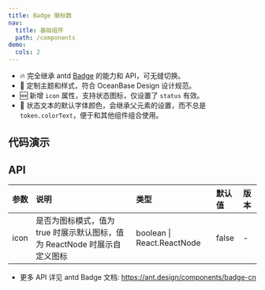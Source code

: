 ```yaml
---
title: Badge 徽标数
nav:
  title: 基础组件
  path: /components
demo:
  cols: 2
---
```


- 🔥 完全继承 antd [Badge](https://ant.design/components/badge-cn) 的能力和 API，可无缝切换。
- 💄 定制主题和样式，符合 OceanBase Design 设计规范。
- 🆕 新增 `icon` 属性，支持状态图标，仅设置了 `status` 有效。
- 📢 状态文本的默认字体颜色，会继承父元素的设置，而不总是 `token.colorText`，便于和其他组件组合使用。

## 代码演示

<!-- prettier-ignore -->
<code src="./demo/count.tsx" title="数字徽标"></code>
<code src="./demo/count-independent.tsx" title="独立使用的数字徽标" description="不包裹任何元素"></code>
<code src="./demo/dot.tsx" title="徽标点"></code>
<code src="./demo/status.tsx" title="状态点" description="用于表示状态的小圆点"></code>
<code src="./demo/status-icon.tsx" title="状态图标" description="使用图标标识状态，增强感知"></code>
<code src="./demo/status-custom-icon.tsx" title="自定义状态图标"></code>
<code src="./demo/status-inner.tsx" title="状态点和状态图标和其他组件组合使用"></code>
<code src="./demo/ribbon.tsx" title="缎带徽标"></code>

## API

| 参数 | 说明 | 类型 | 默认值 | 版本 |
| :-- | :-- | :-- | :-- | :-- |
| icon | 是否为图标模式，值为 true 时展示默认图标，值为 ReactNode 时展示自定义图标 | boolean \| React.ReactNode | false | - |

- 更多 API 详见 antd Badge 文档: https://ant.design/components/badge-cn

